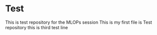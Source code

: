 # Test
This is test repository for the MLOPs session
This is my first file is Test repository
this is third test line